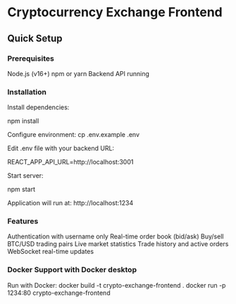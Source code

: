 # Cryptocurrency Exchange Frontend

## Quick Setup

### Prerequisites

Node.js (v16+)
npm or yarn
Backend API running

### Installation

Install dependencies:

npm install

Configure environment:
cp .env.example .env

Edit .env file with your backend URL:

REACT_APP_API_URL=http://localhost:3001

Start server:

npm start

Application will run at: http://localhost:1234

### Features

Authentication with username only
Real-time order book (bid/ask)
Buy/sell BTC/USD trading pairs
Live market statistics
Trade history and active orders
WebSocket real-time updates

### Docker Support with Docker desktop

Run with Docker:
docker build -t crypto-exchange-frontend .
docker run -p 1234:80 crypto-exchange-frontend

